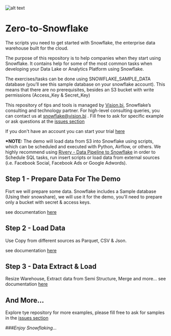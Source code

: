 ![alt text](http://vision.bi/wp-content/uploads/2019/01/Snowflake_Computing-logo-e1547491263529.png "Snowflake Computing")


#  Zero-to-Snowflake


The scripts you need to get started with Snowflake, the enterprise data warehouse built for the cloud. 

The purpose of this repository is to help companies when they start using Snowflake. It contains help for some of the most common tasks when developing your Data Lake or Analytics Platform using Snowflake.
 
The exercises/tasks can be done using SNOWFLAKE_SAMPLE_DATA database (you’ll see this sample database on your snowflake account). This means that there are no prerequisites, besides an S3 bucket with write permissions (Access_Key & Secret_Key)

This repository of tips and tools is managed by [Vision.bi](https://vision.bi), Snowflake’s consulting and technology partner. For high-level consulting queries, you can contact us at [snowflake@vision.bi](mailto:snowflake@vision.bi)
. Fill free to ask for specific example or ask questions at the [issues section](https://github.com/Visionbi/Zero-to-Snowflake/issues)

If you don't have an account you can start your trial [here](https://trial.snowflake.com/?utm_source=visionbi&utm_medium=referral&utm_campaign=visionbi-email&referredBy=visionbi-email)

<b>*NOTE:</b> The demo will load data from S3 into Snowflake using scripts, which can be scheduled and executed with Python, Airflow, or others. We highly recommend using
 [Rivery - Data Pipeline to Snowflake](https://rivery.io/rivery-snowflake-empowering-businesses-to-build-a-fully-managed-data-pipeline/) in order to Schedule SQL tasks, run insert scripts or load data from external sources (i.e. Facebook Social, Facebook Ads or Google Adwords). 


## Step 1 - Prepare Data For The Demo
Fisrt we will prepare some data. Snowflake includes a Sample database (Using their snowshare), we will use it for the demo, you'll need to prepare only a bucket with secret & access keys.

see documentation [here](/A-Tutorial/Step-1-Prepare-Data.MD)

## Step 2 - Load Data
Use Copy from different sources as Parquet, CSV & Json.

see documentation [here](/A-Tutorial/Step-2-Loading-Data.MD)


## Step 3 - Data Extract & Load
Resize Warehouse, Extract data from Semi Structure, Merge and more...
see documentation [here](/A-Tutorial/Step-3-data-extract-and-load.MD)

## And More...
Explore tye repository for more examples, please fill free to ask for samples in the [issues section](https://github.com/Visionbi/Zero-to-Snowflake/issues)

###<i>Enjoy Snowflaking...</i>

